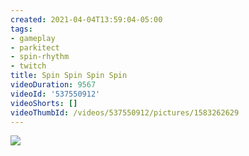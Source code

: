 ```yaml
---
created: 2021-04-04T13:59:04-05:00
tags:
- gameplay
- parkitect
- spin-rhythm
- twitch
title: Spin Spin Spin Spin
videoDuration: 9567
videoId: '537550912'
videoShorts: []
videoThumbId: /videos/537550912/pictures/1583262629
---
```


![](20210404185904.jpg)
